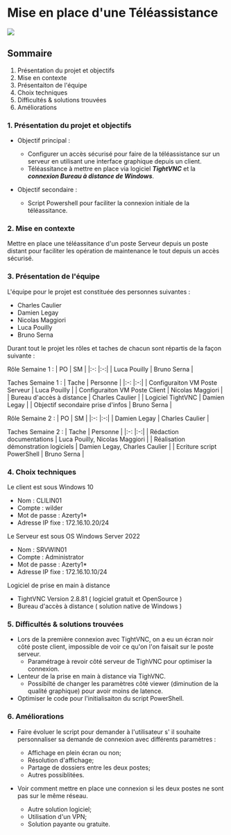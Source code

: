 # Mise en place d'une Téléassistance

![](https://github.com/WildCodeSchool/TSSR-2402-P1-G2-Teleassistance/blob/main/Images/TAexemple.png)

## Sommaire 
1. Présentation du projet et objectifs
2. Mise en contexte
3. Présentaiton de l'équipe
4. Choix techniques
5. Difficultés & solutions trouvées
6. Améliorations

   
### 1. Présentation du projet et objectifs
- Objectif principal :
   - Configurer un accès sécurisé pour faire de la téléassistance sur un serveur en utilisant une interface graphique depuis un client.
   - Téléassitance à mettre en place via logiciel **_TightVNC_** et la **_connexion Bureau à distance de Windows_**.

- Objectif secondaire :
   - Script Powershell pour faciliter la connexion initiale de la téléassitance.

### 2. Mise en contexte
Mettre en place une téléassitance d'un poste Serveur depuis un poste distant pour faciliter les opération de maintenance le tout depuis un accès sécurisé.

### 3. Présentation de l'équipe
L'équipe pour le projet est constituée des personnes suivantes :
- Charles Caulier
- Damien Legay
- Nicolas Maggiori
- Luca Pouilly
- Bruno Serna

Durant tout le projet les rôles et taches de chacun sont répartis de la façon suivante :

Rôle Semaine 1 :
| PO | SM |
|:-: |:-:|
| Luca Pouilly | Bruno Serna |

Taches Semaine 1 :
| Tache | Personne |
|:-: |:-:|
| Configuraiton VM Poste Serveur | Luca Pouilly |
| Configuraiton VM Poste Client | Nicolas Maggiori |
| Bureau d'accès à distance | Charles Caulier |
| Logiciel TightVNC |  Damien Legay |
| Objectif secondaire prise d'infos | Bruno Serna |

Rôle Semaine 2 :
| PO | SM |
|:-: |:-:|
| Damien Legay | Charles Caulier |

Taches Semaine 2 :
| Tache | Personne |
|:-: |:-:|
| Rédaction documentations | Luca Pouilly, Nicolas Maggiori |
| Réalisation démonstration logiciels | Damien Legay, Charles Caulier |
| Ecriture script PowerShell | Bruno Serna |

### 4. Choix techniques

Le client est sous Windows 10
- Nom : CLILIN01
- Compte : wilder
- Mot de passe : Azerty1*
- Adresse IP fixe : 172.16.10.20/24

Le Serveur est sous OS Windows Server 2022
- Nom : SRVWIN01
- Compte : Administrator
- Mot de passe : Azerty1*
- Adresse IP fixe : 172.16.10.10/24

Logiciel de prise en main à distance
- TightVNC Version 2.8.81 ( logiciel gratuit et OpenSource )
- Bureau d'accès à distance ( solution native de Windows )

### 5. Difficultés & solutions trouvées

- Lors de la première connexion avec TightVNC, on a eu un écran noir côté poste client, impossible de voir ce qu'on l'on faisait sur le poste serveur.
  - Paramétrage à revoir côté serveur de TighVNC pour optimiser la connexion.
- Lenteur de la prise en main à distance via TighVNC.
  - Possibilté de changer les paramètres côté viewer (diminution de la qualité graphique) pour avoir moins de latence.
- Optimiser le code pour l'initialisaiton du script PowerShell.

### 6. Améliorations 

- Faire évoluer le script pour demander à l'utilisateur s' il souhaite personnaliser sa demande de connexion avec différents paramètres :
  - Affichage en plein écran ou non;
  - Résolution d'affichage;
  - Partage de dossiers entre les deux postes;
  - Autres possiblitées.

- Voir comment mettre en place une connexion si les deux postes ne sont pas sur le même réseau.
  - Autre solution logiciel;
  - Utilisation d'un VPN;
  - Solution payante ou gratuite.



